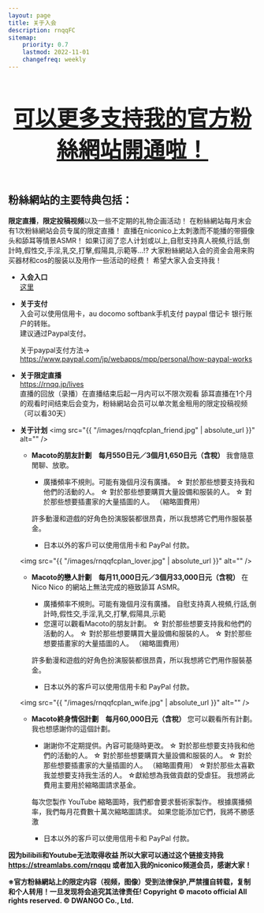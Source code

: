 ```yaml
---
layout: page
title: 关于入会
description: rnqqFC
sitemap:
    priority: 0.7
    lastmod: 2022-11-01
    changefreq: weekly
---
```

<header class="major">
	<h2 style="font-size: 2.75rem;"><a href="#">可以更多支持我的官方粉絲網站開通啦！ </a></h2>
</header>

## 粉絲網站的主要特典包括：
**限定直播**，**限定投稿视频**以及一些不定期的礼物企画活动！
在粉絲網站每月末会有1次粉絲網站会员专属的限定直播！
直播在niconico上太刺激而不能播的带摄像头和舔耳等情景ASMR！
如果订阅了恋人计划或以上,自慰支持真人視頻,行話,倒計時,假性交,手淫,乳交,打擊,假陽具,示範等...!?
大家粉絲網站入会的资金会用来购买器材和cos的服装以及用作一些活动的经费！
希望大家入会支持我！

* **入会入口**  
  [这里](https://rnqq.jp/join)

* **关于支付**  
  入会可以使用信用卡，au docomo softbank手机支付 paypal 借记卡 银行账户的转账。  
  建议通过Paypal支付。

  关于paypal支付方法->
　 <https://www.paypal.com/jp/webapps/mpp/personal/how-paypal-works>


* **关于限定直播**  
  <https://rnqq.jp/lives>  
  直播的回放（录播）在直播结束后起一月内可以不限次观看
  舔耳直播在1个月的观看时间结束后会变为，粉絲網站会员可以单次氪金租用的限定投稿视频
（可以看30天）


* **关于计划**
  <span class="image fit"><img src="{{ "/images/rnqqfcplan_friend.jpg" | absolute_url }}" alt="" />
  </span>
  * **Macoto的朋友計劃　每月550日元／3個月1,650日元（含稅）**
    我會隨意閒聊、放歌。
    * 廣播頻率不規則。可能有幾個月沒有廣播。
    ☆ 對於那些想要支持我和他們的活動的人。
    ☆ 對於那些想要購買大量設備和服裝的人。
    ☆ 對於那些想要插畫家的大量插圖的人。 （縮略圖費用）
    
    許多動漫和遊戲的好角色扮演服裝都很昂貴，所以我想將它們用作服裝基金。
    * 日本以外的客戶可以使用信用卡和 PayPal 付款。

  <span class="image fit"><img src="{{ "/images/rnqqfcplan_lover.jpg" | absolute_url }}" alt="" />
  </span>
  * **Macoto的戀人計劃　每月11,000日元／3個月33,000日元（含稅）**
    在 Nico Nico 的網站上無法完成的極致舔耳 ASMR。
    * 廣播頻率不規則。可能有幾個月沒有廣播。
    自慰支持真人視頻,行話,倒計時,假性交,手淫,乳交,打擊,假陽具,示範
    * 您還可以觀看Macoto的朋友計劃。
    ☆ 對於那些想要支持我和他們的活動的人。
    ☆ 對於那些想要購買大量設備和服裝的人。
    ☆ 對於那些想要插畫家的大量插圖的人。 （縮略圖費用）
    
    許多動漫和遊戲的好角色扮演服裝都很昂貴，所以我想將它們用作服裝基金。
    * 日本以外的客戶可以使用信用卡和 PayPal 付款。

  <span class="image fit"><img src="{{ "/images/rnqqfcplan_wife.jpg" | absolute_url }}" alt="" />
  * **Macoto終身情侶計劃　每月60,000日元（含稅）**
    您可以觀看所有計劃。
    我也想感謝你的這個計劃。
    * 謝謝你不定期提供。內容可能隨時更改。
    ☆ 對於那些想要支持我和他們的活動的人。
    ☆ 對於那些想要購買大量設備和服裝的人。
    ☆ 對於那些想要插畫家的大量插圖的人。 （縮略圖費用）
    ☆對於那些太喜歡我並想要支持我生活的人。
    ☆獻給想為我做貢獻的受虐狂。
    我想將此費用主要用於縮略圖請求基金。

    每次您製作 YouTube 縮略圖時，我們都會要求藝術家製作。
    根據廣播頻率，我們每月花費數十萬次縮略圖請求。
    如果您能添加它們，我將不勝感激
    * 日本以外的客戶可以使用信用卡和 PayPal 付款。



**因为bilibili和Youtube无法取得收益
所以大家可以通过这个链接支持我<https://streamlabs.com/rnqqu>
或者加入我的niconico频道会员，感谢大家！**
  

<div class="box">
<strong>※官方粉絲網站上的限定内容（视频，图像）受到法律保护,严禁擅自转载，复制和个人转用！一旦发现将会追究其法律责任!  
Copyright © macoto official All rights reserved. © DWANGO Co., Ltd.</strong>
</div>